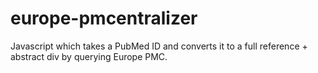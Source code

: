 # europe-pmcentralizer
Javascript which takes a PubMed ID and converts it to a full reference + abstract div by querying Europe PMC.
